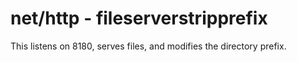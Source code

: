 # net/http - fileserverstripprefix

This listens on 8180, serves files, and modifies the directory prefix.
